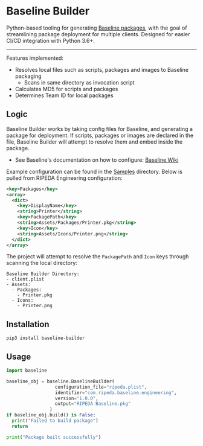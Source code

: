 # Baseline Builder


Python-based tooling for generating [Baseline packages](https://github.com/SecondSonConsulting/Baseline), with the goal of streamlining package deployment for multiple clients. Designed for easier CI/CD integration with Python 3.6+.

------------

Features implemented:
- Resolves local files such as scripts, packages and images to Baseline packaging
  - Scans in same directory as invocation script
- Calculates MD5 for scripts and packages
- Determines Team ID for local packages

## Logic

Baseline Builder works by taking config files for Baseline, and generating a package for deployment. If scripts, packages or images are declared in the file, Baseline Builder will attempt to resolve them and embed inside the package.

* See Baseline's documentation on how to configure: [Baseline Wiki](https://github.com/SecondSonConsulting/Baseline/wiki)

Example configuration can be found in the [Samples](Samples) directory. Below is pulled from RIPEDA Engineering configuration:

```xml
<key>Packages</key>
<array>
  <dict>
    <key>DisplayName</key>
    <string>Printer</string>
    <key>PackagePath</key>
    <string>Assets/Packages/Printer.pkg</string>
    <key>Icon</key>
    <string>Assets/Icons/Printer.png</string>
  </dict>
</array>
```

The project will attempt to resolve the `PackagePath` and `Icon` keys through scanning the local directory:
```
Baseline Builder Directory:
- client.plist
- Assets:
  - Packages:
    - Printer.pkg
  - Icons:
    - Printer.png
```


## Installation

```
pip3 install baseline-builder
```

## Usage


```py
import baseline

baseline_obj = baseline.BaselineBuilder(
                  configuration_file="ripeda.plist",
                  identifier="com.ripeda.baseline.engineering",
                  version="1.0.0",
                  output="RIPEDA Baseline.pkg"
                )
if baseline_obj.build() is False:
  print("Failed to build package")
  return

print("Package built successfully")
```